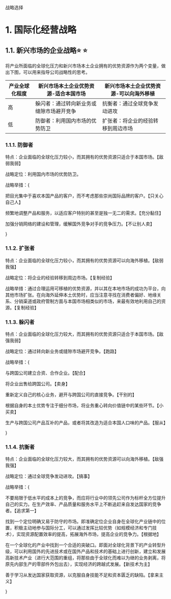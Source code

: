 战略选择

# 1. 国际化经营战略

## 1.1. 新兴市场的企业战略:star: :star: 

将产业所面临的全球化压力和新兴市场本土企业拥有的优势资源作为两个变量，做出下图，可以用来指导公司战略性的思考。

| 产业全球化程度 | 新兴市场本土企业优势资源-适合本国市场    | 新兴市场本土企业优势资源-可以向海外移植 |
|----------------|------------------------------------------|-----------------------------------------|
| 高             | 躲闪者：通过转向新业务或缝隙市场避开竞争 | 抗衡者：通过全球竞争发动进攻            |
| 低             | 防御者：利用国内市场的优势防卫           | 扩张者：将企业的经验转移到周边市场      |

### 1.1.1. 防御者

特点：企业面临的全球化压力较小，而其拥有的优势资源只适合于本国市场。【敌弱我弱】

战略定位：利用国内市场的优势防卫。

战略举措：{

把目光集中于喜欢本国产品的客户，而不考虑那些崇尚国际品牌的客户。【只关心自己人】

频繁地调整产品和服务，以适应客户特别的甚至是独一无二的需求。【充分黏住】

加强分销网络的建设和管理，缓解国外竞争对手的竞争压力。【不让别人卖】

}

### 1.1.2. 扩张者

特点：企业面临的全球化压力较小，而其拥有的优势资源可以向海外移植。【敌弱我强】

战略定位：将企业的经验转移到周边市场。【复制经验】

战略举措：通过合理运用可移植的优势资源，并以其在本地市场的成功为平台，向其他市场扩张。在向海外延伸本土优势时，应当注意寻找在消费者偏好、地缘关系、分销渠道或政府管制方面与本国市场相类似的市场，来最有效地利用自己的资源。【复制经验】

### 1.1.3. 躲闪者

特点：企业面临的全球化压力较大，而其拥有的优势资源只适合于本国市场。【敌强我弱】

战略定位：通过转向新业务或缝隙市场避开竞争。【跑路】

战略举措：{

与跨国公司建立合资、合作企业。【配合】

将企业出售给跨国公司。【卖身】

重新定义自己的核心业务，避开与跨国公司的直接竞争。【干别的】

根据自身的本土优势专注于细分市场，将业务重心转向价值链中的某些环节。【小买卖】

生产与跨国公司产品互补的产品，或者将其改造为适合本国人口味的产品。【服从】

}

### 1.1.4. 抗衡者

特点：企业面临的全球化压力较大，而其拥有的优势资源可以向海外移植。【敌强我强】

战略定位：通过全球竞争发动进攻。【搞事】

战略举措：{

不要局限于低水平的成本上的竞争，而应将行业中的领先公司作为标杆全方位提升自己的实力。在生产效率、产品质量和服务水平上不断追赶来自发达国家的竞争者。【追求第一】

找到一个定位明确又易于防守的市场。即准确定位企业自身在全球化产业链中的位置，积极主动地参与国际分工，可以通过发挥比较优势（如规模经济和专门技术），实现资源配置效率的提高，拓展海外市场，提高企业的竞争力。【根据地】

在一个全球化的产业中找到一个合适的突破口。即面对全球化背景下的产业转型升级，可以利用国外的先进技术或在国外产品和技术的基础上进行创新，建立和发展高新技术产业（进行大范围的重组，将那些由于全球化而难以为继的业务剥离，将原先内部生产的零部件外包出去），实现经济的跨越式发展。【新技术为主】

善于学习从发达国家获取资源，以克服自身技能不足和资本匮乏的缺陷。【拿来主义】

}
